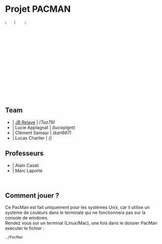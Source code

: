 # Projet PACMAN

<div>
  <img src="https://raw.githubusercontent.com/isocpp/logos/master/cpp_logo.png" width="5%">
  <img src="https://pbs.twimg.com/profile_images/560440414667157504/ZbRVuhQ0_400x400.png" width="6%">
  <img src="https://upload.wikimedia.org/wikipedia/fr/3/32/Qt_Creator_Icon_Web.png" width="5%">
</div>

<br/>

## Team

- | <bold><a href="http://www.relave-jb.fr" target="_blank">JB Relave</a></bold> | <i>(Taz79)</i>
- | <bold>Lucie Applagnat</bold> | <i>(lucieplgnt)</i>
- | <bold>Clément Samaar</bold> | <i>(karl667)</i>
- | <bold>Lucas Charlier</bold> | <i>()</i>


## Professeurs

- | <bold>Alain Casali</bold>
- | <bold>Marc Laporte</bold>

<br/>

## Comment jouer ?
Ce PacMan est fait uniquement pour les systèmes Unix, car il utilise un système de couleurs dans le terminale qui ne fonctionnera pas sur la console de windows.
<br/>
Rendez vous sur un terminal (Linux/Mac), une fois dans le dossier PacMan executer le fichier :
<br/>
<code>
./PacMan  
</code>

